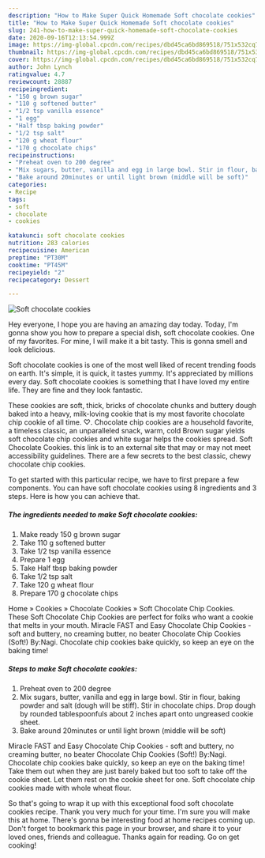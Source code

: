 ```yaml
---
description: "How to Make Super Quick Homemade Soft chocolate cookies"
title: "How to Make Super Quick Homemade Soft chocolate cookies"
slug: 241-how-to-make-super-quick-homemade-soft-chocolate-cookies
date: 2020-09-16T12:13:54.999Z
image: https://img-global.cpcdn.com/recipes/dbd45ca6bd869518/751x532cq70/soft-chocolate-cookies-recipe-main-photo.jpg
thumbnail: https://img-global.cpcdn.com/recipes/dbd45ca6bd869518/751x532cq70/soft-chocolate-cookies-recipe-main-photo.jpg
cover: https://img-global.cpcdn.com/recipes/dbd45ca6bd869518/751x532cq70/soft-chocolate-cookies-recipe-main-photo.jpg
author: John Lynch
ratingvalue: 4.7
reviewcount: 28887
recipeingredient:
- "150 g brown sugar"
- "110 g softened butter"
- "1/2 tsp vanilla essence"
- "1 egg"
- "Half tbsp baking powder"
- "1/2 tsp salt"
- "120 g wheat flour"
- "170 g chocolate chips"
recipeinstructions:
- "Preheat oven to 200 degree"
- "Mix sugars, butter, vanilla and egg in large bowl. Stir in flour, baking powder and salt (dough will be stiff). Stir in chocolate chips. Drop dough by rounded tablespoonfuls about 2 inches apart onto ungreased cookie sheet."
- "Bake around 20minutes or until light brown (middle will be soft)"
categories:
- Recipe
tags:
- soft
- chocolate
- cookies

katakunci: soft chocolate cookies 
nutrition: 283 calories
recipecuisine: American
preptime: "PT30M"
cooktime: "PT45M"
recipeyield: "2"
recipecategory: Dessert

---
```



![Soft chocolate cookies](https://img-global.cpcdn.com/recipes/dbd45ca6bd869518/751x532cq70/soft-chocolate-cookies-recipe-main-photo.jpg)

Hey everyone, I hope you are having an amazing day today. Today, I'm gonna show you how to prepare a special dish, soft chocolate cookies. One of my favorites. For mine, I will make it a bit tasty. This is gonna smell and look delicious.

Soft chocolate cookies is one of the most well liked of recent trending foods on earth. It's simple, it is quick, it tastes yummy. It's appreciated by millions every day. Soft chocolate cookies is something that I have loved my entire life. They are fine and they look fantastic.

These cookies are soft, thick, bricks of chocolate chunks and buttery dough baked into a heavy, milk-loving cookie that is my most favorite chocolate chip cookie of all time. ♡. Chocolate chip cookies are a household favorite, a timeless classic, an unparalleled snack, warm, cold Brown sugar yields soft chocolate chip cookies and white sugar helps the cookies spread. Soft Chocolate Cookies. this link is to an external site that may or may not meet accessibility guidelines. There are a few secrets to the best classic, chewy chocolate chip cookies.


To get started with this particular recipe, we have to first prepare a few components. You can have soft chocolate cookies using 8 ingredients and 3 steps. Here is how you can achieve that.

<!--inarticleads1-->

##### The ingredients needed to make Soft chocolate cookies:

1. Make ready 150 g brown sugar
1. Take 110 g softened butter
1. Take 1/2 tsp vanilla essence
1. Prepare 1 egg
1. Take Half tbsp baking powder
1. Take 1/2 tsp salt
1. Take 120 g wheat flour
1. Prepare 170 g chocolate chips


Home » Cookies » Chocolate Cookies » Soft Chocolate Chip Cookies. These Soft Chocolate Chip Cookies are perfect for folks who want a cookie that melts in your mouth. Miracle FAST and Easy Chocolate Chip Cookies - soft and buttery, no creaming butter, no beater Chocolate Chip Cookies (Soft!) By:Nagi. Chocolate chip cookies bake quickly, so keep an eye on the baking time! 

<!--inarticleads2-->

##### Steps to make Soft chocolate cookies:

1. Preheat oven to 200 degree
1. Mix sugars, butter, vanilla and egg in large bowl. Stir in flour, baking powder and salt (dough will be stiff). Stir in chocolate chips. Drop dough by rounded tablespoonfuls about 2 inches apart onto ungreased cookie sheet.
1. Bake around 20minutes or until light brown (middle will be soft)


Miracle FAST and Easy Chocolate Chip Cookies - soft and buttery, no creaming butter, no beater Chocolate Chip Cookies (Soft!) By:Nagi. Chocolate chip cookies bake quickly, so keep an eye on the baking time! Take them out when they are just barely baked but too soft to take off the cookie sheet. Let them rest on the cookie sheet for one. Soft chocolate chip cookies made with whole wheat flour. 

So that's going to wrap it up with this exceptional food soft chocolate cookies recipe. Thank you very much for your time. I'm sure you will make this at home. There's gonna be interesting food at home recipes coming up. Don't forget to bookmark this page in your browser, and share it to your loved ones, friends and colleague. Thanks again for reading. Go on get cooking!
